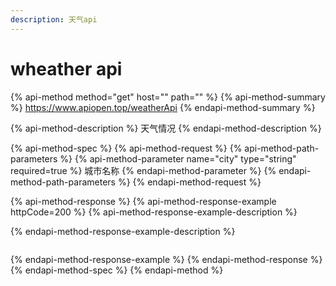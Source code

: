 ```yaml
---
description: 天气api
---
```


# wheather api

{% api-method method="get" host="" path="" %}
{% api-method-summary %}
https://www.apiopen.top/weatherApi
{% endapi-method-summary %}

{% api-method-description %}
天气情况
{% endapi-method-description %}

{% api-method-spec %}
{% api-method-request %}
{% api-method-path-parameters %}
{% api-method-parameter name="city" type="string" required=true %}
 城市名称
{% endapi-method-parameter %}
{% endapi-method-path-parameters %}
{% endapi-method-request %}

{% api-method-response %}
{% api-method-response-example httpCode=200 %}
{% api-method-response-example-description %}

{% endapi-method-response-example-description %}

```

```
{% endapi-method-response-example %}
{% endapi-method-response %}
{% endapi-method-spec %}
{% endapi-method %}



